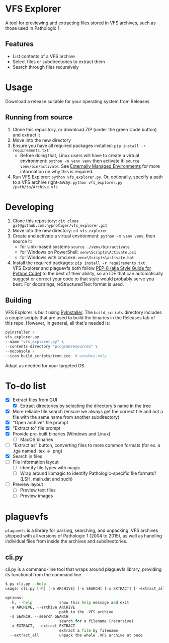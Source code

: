 # VFS Explorer
A tool for previewing and extracting files stored in VFS archives, such as those used in Pathologic 1.

## Features
- List contents of a VFS archive
- Select files or subdirectories to extract them
- Search through files recursively

# Usage
Download a release suitable for your operating system from Releases.

## Running from source
1. Clone this repository, or download ZIP (under the green Code button) and extract it
2. Move into the new directory
3. Ensure you have all required packages installed: `pip install -r requirements.txt`
    - Before doing that, Linux users will have to create a virtual environment: 
`python -m venv venv` then activate it: `source venv/bin/activate`. See [Externally Managed Environments](https://packaging.python.org/en/latest/specifications/externally-managed-environments/)
for more information on why this is required.
4. Run VFS Explorer: `python vfs_explorer.py`. Or, optionally, specify a path to a VFS archive right-away: `python vfs_explorer.py /path/to/Archive.vfs`

# Developing
1. Clone this repository: `git clone git@github.com:hypnotiger/vfs_explorer.git`
2. Move into the new directory: `cd vfs_explorer`
3. Create and activate a virtual environment: `python -m venv venv`, then source it:
   - for Unix-based systems `source ./venv/bin/activate`
   - for Windows on PowerShell: `venv\Scripts\Activate.ps1`
   - for Windows with cmd.exe: `venv\Scripts\activate.bat`
5. Install the required packages: `pip install -r requirements.txt`  
VFS Explorer and plaguevfs both follow [PEP-8 (aka Style Guide for Python Code)](https://peps.python.org/pep-0008/) to the best of their ability, 
so an IDE that can automatically suggest or correct your code to that style would probably serve you best. 
For docstrings, reStructuredText format is used.
## Building
VFS Explorer is built using [PyInstaller](https://pyinstaller.org/en/stable/). 
The `build_scripts` directory includes a couple scripts that are used to build the binaries in the 
Releases tab of this repo. However, in general, all that's needed is:
```py
pyinstaller \
vfs_explorer.py
--name "vfs_explorer.py" \
--contents-directory "programresources" \
--noconsole \
--icon build_scripts/icon.ico  # windows-only
```
Adapt as needed for your targeted OS.

# To-do list
- [X] Extract files from GUI
  - [x] Extract directories by selecting the directory's name in the tree
- [X] More reliable file search (ensure we always get the correct file and not a file with the same name from another subdirectory)
- [X] "Open archive" file prompt
- [X] "Extract to" file prompt
- [X] Provide pre-built binaries (Windows and Linux)
  - [ ] MacOS binaries
- [ ] "Extract as" button, converting files to more common formats (for ex. a .tga named .tex -> .png)
- [X] Search in files
- [ ] File information layout
  - [ ] Identify file types with magic
  - [ ] Wrap around libmagic to identify Pathologic-specific file formats? (LSH, main.dat and such)
- [ ] Preview layout
  - [ ] Preview text files
  - [ ] Preview images

# plaguevfs
`plaguevfs` is a library for parsing, searching, and unpacking .VFS archives shipped with all versions of Pathologic 1
(2004 to 2015), as well as handling individual files from inside the archives and subdirectories.
## cli.py
cli.py is a command-line tool that wraps around plaguevfs library, providing its functional from the command line.
```py
$ py cli.py --help
usage: cli.py [-h] [-a ARCHIVE] [-s SEARCH] [-x EXTRACT] [--extract_all]

options:
  -h, --help            show this help message and exit
  -a ARCHIVE, --archive ARCHIVE
                        path to the .VFS archive
  -s SEARCH, --search SEARCH
                        search for a filename (recursive)
  -x EXTRACT, --extract EXTRACT
                        extract a file by filename
  --extract_all         unpack the whole .VFS archive at once
```
